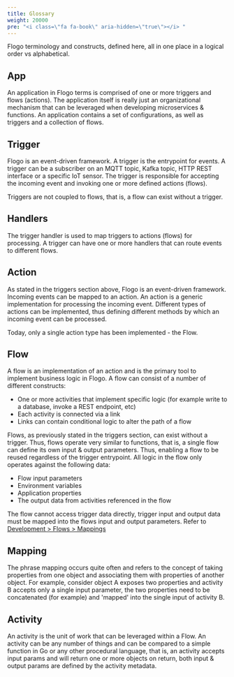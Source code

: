 ```yaml
---
title: Glossary
weight: 20000
pre: "<i class=\"fa fa-book\" aria-hidden=\"true\"></i> "
---
```


Flogo terminology and constructs, defined here, all in one place in a logical order vs alphabetical.

## App

An application in Flogo terms is comprised of one or more triggers and flows (actions). The application itself is really just an organizational mechanism that can be leveraged when developing microservices & functions. An application contains a set of configurations, as well as triggers and a collection of flows.

## Trigger

Flogo is an event-driven framework. A trigger is the entrypoint for events. A trigger can be a subscriber on an MQTT topic, Kafka topic, HTTP REST interface or a specific IoT sensor. The trigger is responsible for accepting the incoming event and invoking one or more defined actions (flows).

Triggers are not coupled to flows, that is, a flow can exist without a trigger.

## Handlers

The trigger handler is used to map triggers to actions (flows) for processing. A trigger can have one or more handlers that can route events to different flows.

## Action

As stated in the triggers section above, Flogo is an event-driven framework. Incoming events can be mapped to an action. An action is a generic implementation for processing the incoming event. Different types of actions can be implemented, thus defining different methods by which an incoming event can be processed.

Today, only a single action type has been implemented - the Flow.

## Flow

A flow is an implementation of an action and is the primary tool to implement business logic in Flogo. A flow can consist of a number of different constructs:

- One or more activities that implement specific logic (for example write to a database, invoke a REST endpoint, etc)
- Each activity is connected via a link
- Links can contain conditional logic to alter the path of a flow

Flows, as previously stated in the triggers section, can exist without a trigger. Thus, flows operate very similar to functions, that is, a single flow can define its own input & output parameters. Thus, enabling a flow to be reused regardless of the trigger entrypoint. All logic in the flow only operates against the following data:

- Flow input parameters
- Environment variables
- Application properties
- The output data from activities referenced in the flow

The flow cannot access trigger data directly, trigger input and output data must be mapped into the flows input and output parameters. Refer to [Development > Flows > Mappings](../development/flows/mapping/)

## Mapping

The phrase mapping occurs quite often and refers to the concept of taking properties from one object and associating them with properties of another object. For example, consider object A exposes two properties and activity B accepts only a single input parameter, the two properties need to be concatenated (for example) and 'mapped' into the single input of activity B.

## Activity

An activity is the unit of work that can be leveraged within a Flow. An activity can be any number of things and can be compared to a simple function in Go or any other procedural language, that is, an activity accepts input params and will return one or more objects on return, both input & output params are defined by the activity metadata.